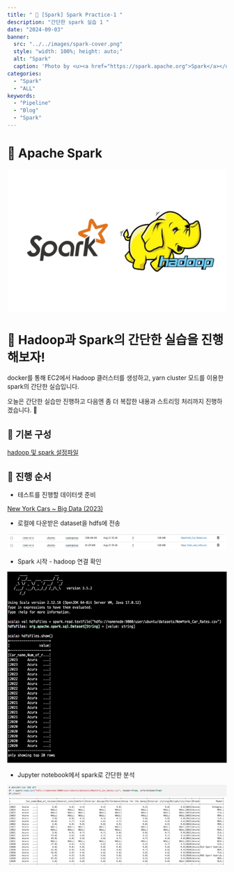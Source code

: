 ```yaml
---
title: " 🌟 [Spark] Spark Practice-1 "
description: "간단한 spark 실습 1 "
date: "2024-09-03"
banner:
  src: "../../images/spark-cover.png"
  style: "width: 100%; height: auto;"
  alt: "Spark"
  caption: 'Photo by <u><a href="https://spark.apache.org">Spark</a></u>'
categories:
  - "Spark"
  - "ALL"
keywords:
  - "Pipeline"
  - "Blog"
  - "Spark"
---
```

# 🚀 Apache Spark 

<img src="https://raw.githubusercontent.com/jms0522/jms0522.github.io/main/content/images/spark-practice/spark-hadoop.png" alt="Hadoop-Spark" width="600" />

# 🌟 Hadoop과 Spark의 간단한 실습을 진행해보자!

docker를 통해 EC2에서 Hadoop 클러스터를 생성하고, yarn cluster 모드를 이용한 spark의 간단한 실습입니다.

오늘은 간단한 실습만 진행하고 다음엔 좀 더 복잡한 내용과 스트리밍 처리까지 진행하겠습니다. 🫡

## 💬 기본 구성

[hadoop 및 spark 설정파일](https://github.com/jms0522/hadoop_system)

## 💫 진행 순서

- 테스트를 진행할 데이터셋 준비 

[New York Cars ~ Big Data (2023)](https://www.kaggle.com/datasets/ahmettalhabektas/new-york-cars-big-data-2023)

- 로컬에 다운받은 dataset을 hdfs에 전송

<img src="https://raw.githubusercontent.com/jms0522/jms0522.github.io/main/content/images/spark-practice/hdfs.png" alt="hdfs" width="600" />

- Spark 시작 - hadoop 연결 확인

<img src="https://raw.githubusercontent.com/jms0522/jms0522.github.io/main/content/images/spark-practice/spark-connection.png" alt="connection" width="600" />

- Jupyter notebook에서 spark로 간단한 분석

<img src="https://raw.githubusercontent.com/jms0522/jms0522.github.io/main/content/images/spark-practice/spark-notebook.png" alt="jupyter" width="600" />